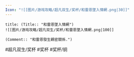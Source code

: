 ```yaml
---
Icon: "![[图片/游戏攻略/超凡双生/奖杯/和雷恩墜入情網.png|30]]"
---
```

```ad-common-bronze-trophy
title: (Title:: "和雷恩墜入情網")
![[图片/游戏攻略/超凡双生/奖杯/和雷恩墜入情網.png|100]]

(Comment:: "和雷恩發生親密關係.")
```

#超凡双生/奖杯 #奖杯 #奖杯/铜
